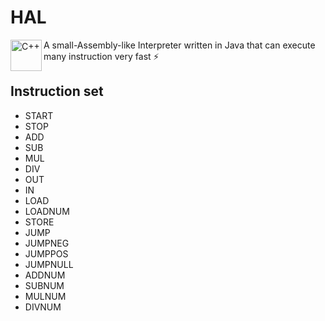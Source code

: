# HAL

<img align="left" alt="C++" img src="https://upload.wikimedia.org/wikipedia/commons/thumb/7/73/HAL9000_Case.svg/220px-HAL9000_Case.svg.png" height="50">

A small-Assembly-like Interpreter written in Java that can execute many instruction very fast ⚡

## Instruction set

- START
- STOP
- ADD
- SUB
- MUL
- DIV
- OUT 
- IN
- LOAD
- LOADNUM
- STORE
- JUMP
- JUMPNEG
- JUMPPOS
- JUMPNULL
- ADDNUM
- SUBNUM
- MULNUM
- DIVNUM
